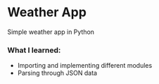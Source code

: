 # Weather App


Simple weather app in Python


### What I learned:
- Importing and implementing different modules
- Parsing through JSON data 



